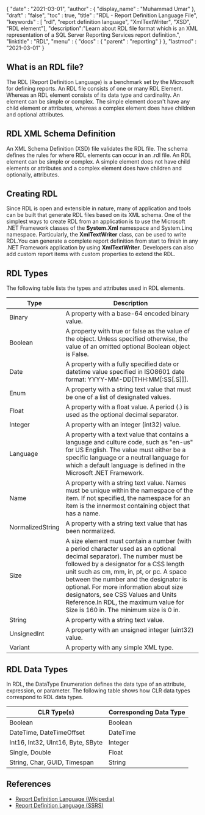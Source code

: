 {
  "date" : "2021-03-01",
  "author" : {
    "display_name" : "Muhammad Umar"
  },
  "draft" : "false",
  "toc" : true,
  "title" : "RDL - Report Definition Language File",
  "keywords" : [ "rdl", "report definition language", "XmlTextWriter", "XSD", "RDL element"],
  "description":"Learn about RDL file format which is an XML representation of a SQL Server Reporting Services report definition.",
  "linktitle" : "RDL",
  "menu" : {
    "docs" : {
      "parent" : "reporting"
    }
  },
  "lastmod" : "2021-03-01"
}

## What is an RDL file? ##

The RDL (Report Definition Language) is a benchmark set by the Microsoft for defining reports. An RDL file consists of one or many RDL Element. Whereas an RDL element consists of its data type and cardinality. An element can be simple or complex. The simple element doesn't have any child element or attributes, whereas a complex element does have children and optional attributes.

## RDL XML Schema Definition
An XML Schema Definition (XSD) file validates the RDL file. The schema defines the rules for where RDL elements can occur in an .rdl file. An RDL element can be simple or complex. A simple element does not have child elements or attributes and a complex element does have children and optionally, attributes.

## Creating RDL
Since RDL is open and extensible in nature, many of application and tools can be built that generate RDL files based on its XML schema. One of the simplest ways to create RDL from an application is to use the Microsoft .NET Framework classes of the **System.Xml** namespace and System.Linq namespace. Particularly, the **XmlTextWriter** class, can be used to write RDL.You can generate a complete report definition from start to finish in any .NET Framework application by using **XmlTextWriter**. Developers can also add custom report items with custom properties to extend the RDL.

## RDL Types
The following table lists the types and attributes used in RDL elements.

|Type|Description|
---|---|
|Binary	|A property with a base-64 encoded binary value.|
|Boolean|	A property with true or false as the value of the object. Unless specified otherwise, the value of an omitted optional Boolean object is False.|
|Date	|A property with a fully specified date or datetime value specified in ISO8601 date format: YYYY-MM-DD[THH:MM[:SS[.S]]].|
|Enum	|A property with a string text value that must be one of a list of designated values.|
|Float	|A property with a float value. A period (.) is used as the optional decimal separator.|
|Integer	|A property with an integer (int32) value.|
|Language	|A property with a text value that contains a language and culture code, such as "en-us" for US English. The value must either be a specific language or a neutral language for which a default language is defined in the Microsoft .NET Framework.|
|Name	|A property with a string text value. Names must be unique within the namespace of the item. If not specified, the namespace for an item is the innermost containing object that has a name.|
|NormalizedString	|A property with a string text value that has been normalized.|
|Size	|A size element must contain a number (with a period character used as an optional decimal separator). The number must be followed by a designator for a CSS length unit such as cm, mm, in, pt, or pc. A space between the number and the designator is optional. For more information about size designators, see CSS Values and Units Reference.In RDL, the maximum value for Size is 160 in. The minimum size is 0 in.|
|String	|A property with a string text value.|
|UnsignedInt	|A property with an unsigned integer (uint32) value.|
|Variant	|A property with any simple XML type.|

## RDL Data Types
In RDL, the DataType Enumeration defines the data type of an attribute, expression, or parameter. The following table shows how CLR data types correspond to RDL data types.

|CLR Type(s)	|Corresponding Data Type|
---|---|
|Boolean|	Boolean|
|DateTime, DateTimeOffset	|DateTime|
|Int16, Int32, UInt16, Byte, SByte	|Integer|
|Single, Double	|Float|
|String, Char, GUID, Timespan	|String|


## References ##

- [Report Definition Language (Wikipedia)](https://en.wikipedia.org/wiki/Report_Definition_Language)
- [Report Definition Language (SSRS)](https://learn.microsoft.com/en-us/sql/reporting-services/reports/report-definition-language-ssrs)
